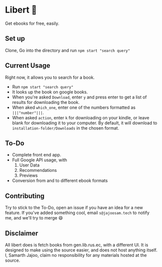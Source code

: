 # Libert 📖
Get ebooks for free, easily.

## Set up
Clone, Go into the directory and run `npm start "search query"`

## Current Usage
Right now, it allows you to search for a book.
- Run `npm start "search query"`
- It looks up the book on google books.
- When you're asked `Download`, enter `y` and press enter to get a list of results for downloading the book.
- When aked `which_one`, enter one of the numbers formatted as `|||"number"|||`.
- When asked `action`, enter `k` for downloading on your kindle, or leave blank for downloading it to your computer.  By default, it will download to `installation-folder/Downloads` in the chosen format.

## To-Do
- Complete front end app.
- Full Google API usage, with
  1. User Data
  2. Recommendations
  3. Previews
- Conversion from and to different ebook formats



## Contributing

Try to stick to the To-Do, open an issue if you have an idea for a new feature. If you've added something cool, email `s@jajoosam.tech` to notify me, and we'll try to merge :smile:



## Disclaimer

All libert does is fetch books from gen.lib.rus.ec, with a different UI. It is designed to make using the source easier, and does not host anything itself. I, Samarth Jajoo, claim no responsibility for any materials hosted at the source.
